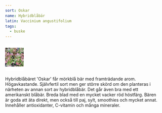 ```yaml
---
sort: Oskar
name: Hybridblåbär
latin: Vaccinium angustifolium
tags:
  - buske
---
```


<img src="/img/vaccinium-angustifolium-oskar.jpg" width="60" data-srcset="1x, 1.5x, 2x" alt="Vaccinium angustifolium" data-attribution="https://www.odla.nu/produkt/blabar-oskar">

Hybridblåbäret 'Oskar' får mörkblå bär med framträdande arom. Högavkastande. Självfertil sort men ger större skörd om den planteras i närheten av annan sort av hybridblåbär. Det går även bra med ett amerikanskt blåbär. Breda blad med en mycket vacker röd höstfärg. Bären är goda att äta direkt, men också till paj, sylt, smoothies och mycket annat. Innehåller antioxidanter, C-vitamin och många mineraler.
